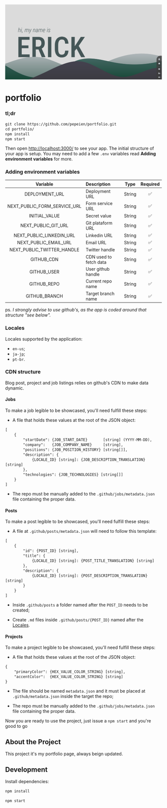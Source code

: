 [![portfolio](.github/images/project-thumbnail.png)](https://ericodesu.com)

# portfolio

### tl;dr

```
git clone https://github.com/pepeien/portfolio.git
cd portfolio/
npm install
npm start
```

Then open [http://localhost:3000/](http://localhost:3000/) to see your app. The initial structure of your app is setup. You may need to add a few `.env` variables read **Adding environment variables** for more.

### Adding environment variables

|  Variable  | Description                       |  Type   | Required |
| :--------: | :-------------------------------  | :-----: | :------: |
| DEPLOYMENT_URL               | Deployment URL         | String |    ✅    |
| NEXT_PUBLIC_FORM_SERVICE_URL | Form service URL       | String |    ✅    |
| INITIAL_VALUE                | Secret value           | String |    ✅    |
| NEXT_PUBLIC_GIT_URL          | Git plataform URL      | String |    ✅    |
| NEXT_PUBLIC_LINKEDIN_URL     | Linkedin URL           | String |    ✅    |
| NEXT_PUBLIC_EMAIL_URL        | Email URL              | String |    ✅    |
| NEXT_PUBLIC_TWITTER_HANDLE   | Twitter handle         | String |    ✅    |
| GITHUB_CDN                   | CDN used to fetch data | String |    ✅    |
| GITHUB_USER                  | User github handle     | String |    ✅    |
| GITHUB_REPO                  | Current repo name      | String |    ✅    |
| GITHUB_BRANCH                | Target branch name     | String |    ✅    |

ps. _I strongly advise to use github's, as the app is coded around that structure "see below"._

### Locales

Locales supported by the application:
- `en-us`;
- `ja-jp`;
- `pt-br`.

### CDN structure

Blog post, project and job listings relies on github's CDN to make data dynamic.

#### Jobs

To make a job legible to be showcased, you'll need fulfill these steps:

- A file that holds these values at the root of the JSON object:
```
[
	{
	    "startDate": {JOB_START_DATE}       [string] (YYYY-MM-DD),
	    "company":   {JOB_COMPANY_NAME}     [string],
	    "positions": {JOB_POSITION_HISTORY} [string[]],
	    "description": {
	        {LOCALE_ID} [string]: {JOB_DESCRIPTION_TRANSLATION} [string]
	    },
	    "technologies": {JOB_TECHNOLOGIES} [string[]]
	}
]
```

- The repo must be manually added to the `.github/jobs/metadata.json` file containing the proper data.

#### Posts

To make a post legible to be showcased, you'll need fulfill these steps:

- A file at `.github/posts/metadata.json` will need to follow this template:
```
[
	{
	    "id": {POST_ID} [string],
	    "title": {
	        {LOCALE_ID} [string]: {POST_TITLE_TRANSLATION} [string]
	    },
	    "description": {
	        {LOCALE_ID} [string]: {POST_DESCRIPTION_TRANSLATION} [string]
	    }
	}
]
```

- Inside `.github/posts` a folder named after the `POST_ID` needs to be created;

- Create `.md` files inside `.github/posts/{POST_ID}` named after the [Locales](#locales).

#### Projects

To make a project legible to be showcased, you'll need fulfill these steps:

- A file that holds these values at the root of the JSON object:
```
{
	"primaryColor": {HEX_VALUE_COLOR_STRING} [string],
	"accentColor":  {HEX_VALUE_COLOR_STRING} [string]
}
```

- The file should be named `metadata.json` and it must be placed at `.github/metadata.json` inside the target the repo;

- The repo must be manually added to the `.github/jobs/metadata.json` file containing the proper data.

Now you are ready to use the project, just issue a `npm start` and you're good to go

## About the Project

This project it's my portfolio page, always beign updated.

## Development

Install dependencies:

```sh
npm install
```

```sh
npm start
```
